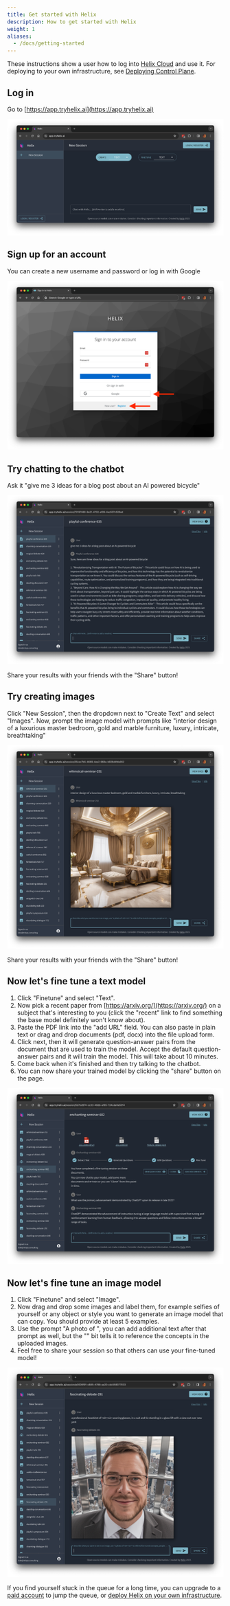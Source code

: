 ```yaml
---
title: Get started with Helix
description: How to get started with Helix
weight: 1
aliases:
  - /docs/getting-started
---
```


These instructions show a user how to log into [Helix Cloud](https://app.tryhelix.ai/) and use it. For deploying to your own infrastructure, see [Deploying Control Plane](/docs/controlplane).

## Log in

Go to [https://app.tryhelix.ai](https://app.tryhelix.ai)

![](gsg-01.png)


## Sign up for an account

You can create a new username and password or log in with Google

![](gsg-02.png)


## Try chatting to the chatbot

Ask it "give me 3 ideas for a blog post about an AI powered bicycle"

![](gsg-03.png)

Share your results with your friends with the "Share" button!

## Try creating images

Click "New Session", then the dropdown next to "Create Text" and select "Images". Now, prompt the image model with prompts like "interior design of a luxurious master bedroom, gold and marble furniture, luxury, intricate, breathtaking"

![](gsg-04.png)

Share your results with your friends with the "Share" button!

## Now let's fine tune a text model

1. Click "Finetune" and select "Text".
2. Now pick a recent paper from [https://arxiv.org/](https://arxiv.org/) on a subject that's interesting to you (click the "recent" link to find something the base model definitely won't know about).
3. Paste the PDF link into the "add URL" field. You can also paste in plain text or drag and drop documents (pdf, docx) into the file upload form.
4. Click next, then it will generate question-answer pairs from the document that are used to train the model. Accept the default question-answer pairs and it will train the model. This will take about 10 minutes. 
5. Come back when it's finished and then try talking to the chatbot.
6. You can now share your trained model by clicking the "share" button on the page.

![](gsg-05.png)

## Now let's fine tune an image model

1. Click "Finetune" and select "Image".
2. Now drag and drop some images and label them, for example selfies of yourself or any object or style you want to generate an image model that can copy. You should provide at least 5 examples.
3. Use the prompt "A photo of <s0><s1>", you can add additional text after that prompt as well, but the "<s0><s1>" bit tells it to reference the concepts in the uploaded images.
4. Feel free to share your session so that others can use your fine-tuned model!

![](gsg-06.png)

If you find yourself stuck in the queue for a long time, you can upgrade to a [paid account](https://app.tryhelix.ai/account) to jump the queue, or [deploy Helix on your own infrastructure](/docs/controlplane).